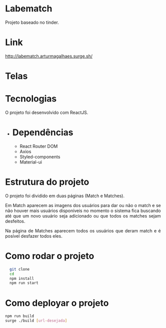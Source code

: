 # Labematch
<p align="justify">Projeto baseado no tinder.

# Link
http://labematch.arturmagalhaes.surge.sh/

# Telas

# Tecnologias
  O projeto foi desenvolvido com ReactJS.
  - # Dependências
    - React Router DOM
    - Axios
    - Styled-components
    - Material-ui

# Estrutura do projeto
  <p align="justify">O projeto foi dividido em duas páginas (Match e Matches).
  <p align="justify">Em Match aparecem as imagens dos usuários para dar ou não o match e se não houver mais usuários disponíveis no momento o sistema fica buscando até que um novo usuário seja adicionado ou que todos os matches sejam desfeitos.
  <p align="justify">Na página de Matches aparecem todos os usuários que deram match e é posível desfazer todos eles.
  
# Como rodar o projeto
```bash
  git clone 
  cd 
  npm install
  npm run start
 ```
# Como deployar o projeto
  ```bash
  npm run build
  surge ./build [url-desejada]
  ```
  
